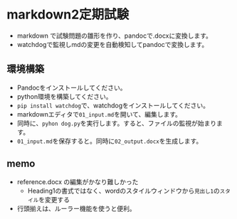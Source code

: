 # markdown2定期試験
* markdown で試験問題の雛形を作り、pandocで.docxに変換します。
* watchdogで監視しmdの変更を自動検知してpandocで変換します。

## 環境構築

* Pandocをインストールしてください。
* python環境を構築してください。
* `pip install watchdog`で、watchdogをインストールしてください。
* markdownエディタで`01_input.md`を開いて、編集します。
* 同時に、`pyhon dog.py`を実行します。すると、ファイルの監視が始まります。
* `01_input.md`を保存すると。同時に`02_output.docx`を生成します。

## memo

* reference.docx の編集がかなり難しかった
    * Heading1の書式ではなく、wordのスタイルウィンドウから`見出し1`の`スタイル`を変更する
* 行頭揃えは、ルーラー機能を使うと便利。



